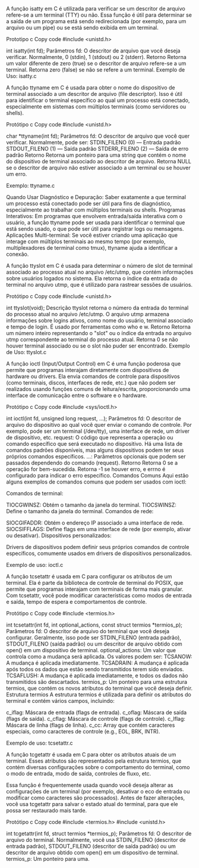 A função isatty em C é utilizada para verificar se um descritor de arquivo refere-se a um terminal (TTY) ou não. Essa função é útil para determinar se a saída de um programa está sendo redirecionada (por exemplo, para um arquivo ou um pipe) ou se está sendo exibida em um terminal.

Prototipo
c
Copy code
#include <unistd.h>

int isatty(int fd);
Parâmetros
fd: O descritor de arquivo que você deseja verificar. Normalmente, 0 (stdin), 1 (stdout) ou 2 (stderr).
Retorno
Retorna um valor diferente de zero (true) se o descritor de arquivo refere-se a um terminal.
Retorna zero (false) se não se refere a um terminal.
Exemplo de Uso: isatty.c

A função ttyname em C é usada para obter o nome do dispositivo de terminal associado a um descritor de arquivo (file descriptor). Isso é útil para identificar o terminal específico ao qual um processo está conectado, especialmente em sistemas com múltiplos terminais (como servidores ou shells).

Protótipo
c
Copy code
#include <unistd.h>

char *ttyname(int fd);
Parâmetros
fd: O descritor de arquivo que você quer verificar. Normalmente, pode ser:
STDIN_FILENO (0) — Entrada padrão
STDOUT_FILENO (1) — Saída padrão
STDERR_FILENO (2) — Saída de erro padrão
Retorno
Retorna um ponteiro para uma string que contém o nome do dispositivo de terminal associado ao descritor de arquivo.
Retorna NULL se o descritor de arquivo não estiver associado a um terminal ou se houver um erro.

Exemplo: ttyname.c

Quando Usar
Diagnóstico e Depuração: Saber exatamente a que terminal um processo está conectado pode ser útil para fins de diagnóstico, especialmente ao trabalhar com múltiplos terminais ou shells.
Programas Interativos: Em programas que envolvem entrada/saída interativa com o usuário, a função ttyname pode ser usada para identificar o terminal que está sendo usado, o que pode ser útil para registrar logs ou mensagens.
Aplicações Multi-terminal: Se você estiver criando uma aplicação que interage com múltiplos terminais ao mesmo tempo (por exemplo, multiplexadores de terminal como tmux), ttyname ajuda a identificar a conexão.

A função ttyslot em C é usada para determinar o número de slot de terminal associado ao processo atual no arquivo /etc/utmp, que contém informações sobre usuários logados no sistema. Ela retorna o índice da entrada do terminal no arquivo utmp, que é utilizado para rastrear sessões de usuários.

Protótipo
c
Copy code
#include <unistd.h>

int ttyslot(void);
Descrição
ttyslot retorna o número da entrada do terminal do processo atual no arquivo /etc/utmp.
O arquivo utmp armazena informações sobre logins ativos, como nome do usuário, terminal associado e tempo de login. É usado por ferramentas como who e w.
Retorno
Retorna um número inteiro representando o "slot" ou o índice da entrada no arquivo utmp correspondente ao terminal do processo atual.
Retorna 0 se não houver terminal associado ou se o slot não puder ser encontrado.
Exemplo de Uso: ttyslot.c

A função ioctl (Input/Output Control) em C é uma função poderosa que permite que programas interajam diretamente com dispositivos de hardware ou drivers. Ela envia comandos de controle para dispositivos (como terminais, discos, interfaces de rede, etc.) que não podem ser realizados usando funções comuns de leitura/escrita, proporcionando uma interface de comunicação entre o software e o hardware.

Protótipo
c
Copy code
#include <sys/ioctl.h>

int ioctl(int fd, unsigned long request, ...);
Parâmetros
fd: O descritor de arquivo do dispositivo ao qual você quer enviar o comando de controle. Por exemplo, pode ser um terminal (/dev/tty), uma interface de rede, um driver de dispositivo, etc.
request: O código que representa a operação ou comando específico que será executado no dispositivo. Há uma lista de comandos padrões disponíveis, mas alguns dispositivos podem ter seus próprios comandos específicos.
...: Parâmetros opcionais que podem ser passados dependendo do comando (request).
Retorno
Retorna 0 se a operação for bem-sucedida.
Retorna -1 se houver erro, e errno é configurado para indicar o erro específico.
Comandos Comuns
Aqui estão alguns exemplos de comandos comuns que podem ser usados com ioctl:

Comandos de terminal:

TIOCGWINSZ: Obtém o tamanho da janela do terminal.
TIOCSWINSZ: Define o tamanho da janela do terminal.
Comandos de rede:

SIOCGIFADDR: Obtém o endereço IP associado a uma interface de rede.
SIOCSIFFLAGS: Define flags em uma interface de rede (por exemplo, ativar ou desativar).
Dispositivos personalizados:

Drivers de dispositivos podem definir seus próprios comandos de controle específicos, comumente usados em drivers de dispositivos personalizados.

Exemplo de uso: ioctl.c

A função tcsetattr é usada em C para configurar os atributos de um terminal. Ela é parte da biblioteca de controle de terminal do POSIX, que permite que programas interajam com terminais de forma mais granular. Com tcsetattr, você pode modificar características como modos de entrada e saída, tempo de espera e comportamentos de controle.

Protótipo
c
Copy code
#include <termios.h>

int tcsetattr(int fd, int optional_actions, const struct termios *termios_p);
Parâmetros
fd: O descritor de arquivo do terminal que você deseja configurar. Geralmente, isso pode ser STDIN_FILENO (entrada padrão), STDOUT_FILENO (saída padrão) ou um descritor de arquivo obtido com open() em um dispositivo de terminal.
optional_actions: Um valor que controla como a mudança será aplicada. Os valores podem ser:
TCSANOW: A mudança é aplicada imediatamente.
TCSADRAIN: A mudança é aplicada após todos os dados que estão sendo transmitidos terem sido enviados.
TCSAFLUSH: A mudança é aplicada imediatamente, e todos os dados não transmitidos são descartados.
termios_p: Um ponteiro para uma estrutura termios, que contém os novos atributos do terminal que você deseja definir.
Estrutura termios
A estrutura termios é utilizada para definir os atributos do terminal e contém vários campos, incluindo:

c_iflag: Máscara de entrada (flags de entrada).
c_oflag: Máscara de saída (flags de saída).
c_cflag: Máscara de controle (flags de controle).
c_lflag: Máscara de linha (flags de linha).
c_cc: Array que contém caracteres especiais, como caracteres de controle (e.g., EOL, BRK, INTR).

Exemplo de uso: tcsetattr.c

A função tcgetattr é usada em C para obter os atributos atuais de um terminal. Esses atributos são representados pela estrutura termios, que contém diversas configurações sobre o comportamento do terminal, como o modo de entrada, modo de saída, controles de fluxo, etc.

Essa função é frequentemente usada quando você deseja alterar as configurações de um terminal (por exemplo, desativar o eco de entrada ou modificar como caracteres são processados). Antes de fazer alterações, você usa tcgetattr para salvar o estado atual do terminal, para que ele possa ser restaurado mais tarde.

Protótipo
c
Copy code
#include <termios.h>
#include <unistd.h>

int tcgetattr(int fd, struct termios *termios_p);
Parâmetros
fd: O descritor de arquivo do terminal. Normalmente, você usa STDIN_FILENO (descritor de entrada padrão), STDOUT_FILENO (descritor de saída padrão) ou um descritor de arquivo obtido com open() em um dispositivo de terminal.
termios_p: Um ponteiro para uma.

